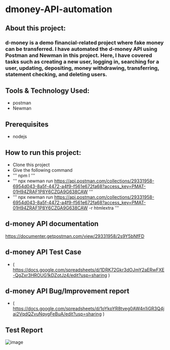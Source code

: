 # dmoney-API-automation

## About this project:
### d-money is a demo financial-related project where fake money can be transferred. I have automated the d-money API using Postman and Newman in this project. Here, I have covered tasks such as creating a new user, logging in, searching for a user, updating, depositing, money withdrawing, transferring, statement checking, and deleting users.

## Tools & Technology Used:
- postman
- Newman
## Prerequisites
- nodejs

## How to run this project:
  - Clone this project
  - Give the following command
  - ''' npm I '''
  - ''' npx newman run https://api.postman.com/collections/29331958-6954d043-8a5f-4472-a4f9-f561e672fa68?access_key=PMAT-01H94ZRAF1P8Y6CZGA9G638CAW '''
  - ''' npx newman run https://api.postman.com/collections/29331958-6954d043-8a5f-4472-a4f9-f561e672fa68?access_key=PMAT-01H94ZRAF1P8Y6CZGA9G638CAW -r htmlextra '''

 ## d-money API documentation
 https://documenter.getpostman.com/view/29331958/2s9Y5bNfFD 

 ## d-money API Test Case
   - ( https://docs.google.com/spreadsheets/d/1DRK72Gkr3dOJmY2aERwFXE-QgZxr3HROUG1kDZotJz4/edit?usp=sharing )

 ## d-money API Bug/Improvement report
   - ( https://docs.google.com/spreadsheets/d/1oYkpYR8tveg0AW4n1iGR3Q4jai2VqdQZvuNqygFeBuA/edit?usp=sharing )
     
 ## Test Report
   ![image](https://github.com/Fayrose96/Assignment-2/assets/143695839/ac22ba87-c63f-41fb-8461-d536e4ed892a)

